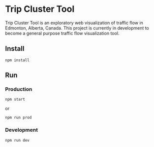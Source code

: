 # Trip Cluster Tool
Trip Cluster Tool is an exploratory web visualization of traffic flow in Edmonton, Alberta, Canada. This project is currently in development to become a general purpose traffic flow visualization tool.
## Install
```
npm install
```
## Run
### Production
```
npm start
```
or
```
npm run prod
```
### Development
```
npm run dev
```
